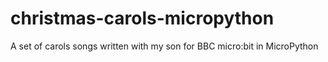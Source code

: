 # christmas-carols-micropython
A set of carols songs written with my son for BBC micro:bit in MicroPython
